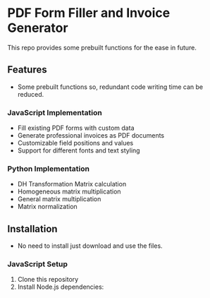 # PDF Form Filler and Invoice Generator

This repo provides some prebuilt functions for the ease in future.

## Features
- Some prebuilt functions so, redundant code writing time can be reduced.

### JavaScript Implementation
- Fill existing PDF forms with custom data
- Generate professional invoices as PDF documents
- Customizable field positions and values
- Support for different fonts and text styling

### Python Implementation
- DH Transformation Matrix calculation
- Homogeneous matrix multiplication
- General matrix multiplication
- Matrix normalization

## Installation
- No need to install just download and use the files.

### JavaScript Setup
1. Clone this repository
2. Install Node.js dependencies:

